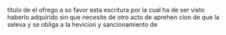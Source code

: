 título de el ofrego a so favor esta escritura por la cual ha de ser visto haberlo adquirido sin que necesite de otro acto de aprehen
cion de que la seleva y se obliga a la hevicion y sancionamiento de